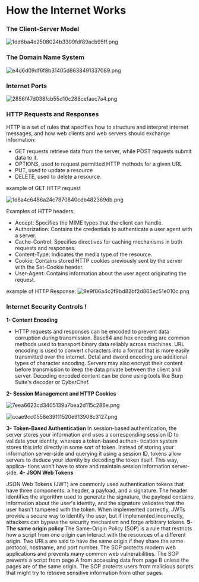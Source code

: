 # How the Internet Works

### The Client-Server Model
![1dd6ba4e2508024b3309fdf89acb95ff.png](../_resources/1dd6ba4e2508024b3309fdf89acb95ff.png)

### The Domain Name System

![e4d6d09df6f8b31405d8638491337089.png](../_resources/e4d6d09df6f8b31405d8638491337089.png)

### Internet Ports

![2856f47d038fcb55d10c288cefaec7a4.png](../_resources/2856f47d038fcb55d10c288cefaec7a4.png)

### HTTP Requests and Responses

HTTP is a set of rules that specifies how to structure and interpret internet messages, and how web clients and web servers should exchange information:
- GET requests retrieve data from the server, while POST requests submit data to it.
- OPTIONS, used to request permitted HTTP methods for a given URL
- PUT, used to update a resource
- DELETE, used to delete a resource.

example of GET HTTP request

![1d8a4c6486a24c7870840cdb482369db.png](../_resources/1d8a4c6486a24c7870840cdb482369db.png)

Examples of HTTP headers:

- Accept: Specifies the MIME types that the client can handle.
- Authorization: Contains the credentials to authenticate a user agent with a server.
- Cache-Control: Specifies directives for caching mechanisms in both requests and responses.
- Content-Type: Indicates the media type of the resource.
- Cookie: Contains stored HTTP cookies previously sent by the server with the Set-Cookie header.
- User-Agent: Contains information about the user agent originating the request.

example of HTTP Response:
![9e9f86a4c2f9bd82bf2d865ec51e010c.png](../_resources/9e9f86a4c2f9bd82bf2d865ec51e010c.png)

### Internet Security Controls !

**1- Content Encoding**
- HTTP requests and responses can be encoded to prevent data corruption during transmission. Base64 and hex encoding are common methods used to transport binary data reliably across machines. URL encoding is used to convert characters into a format that is more easily transmitted over the internet. Octal and dword encoding are additional types of character encoding. Servers may also encrypt their content before transmission to keep the data private between the client and server. Decoding encoded content can be done using tools like Burp Suite's decoder or CyberChef.

**2- Session Management and HTTP Cookies**

![7eea6623cd3405139a7bea2d115c286e.png](../_resources/7eea6623cd3405139a7bea2d115c286e.png)


![ccae9cc0558e39111520e913908c3127.png](../_resources/ccae9cc0558e39111520e913908c3127.png)

**3- Token-Based Authentication**
In session-based authentication, the server stores your information and uses a
corresponding session ID to validate your identity, whereas a token-based authen-
tication system stores this info directly in some sort of token. Instead of storing
your information server-side and querying it using a session ID, tokens allow
servers to deduce your identity by decoding the token itself. This way, applica-
tions won’t have to store and maintain session information server-side.
**4- JSON Web Tokens**

JSON Web Tokens (JWT) are commonly used authentication tokens that have three components: a header, a payload, and a signature. The header identifies the algorithm used to generate the signature, the payload contains information about the user's identity, and the signature validates that the user hasn't tampered with the token. When implemented correctly, JWTs provide a secure way to identify the user, but if implemented incorrectly, attackers can bypass the security mechanism and forge arbitrary tokens.
**5- The same origin policy**
The Same-Origin Policy (SOP) is a rule that restricts how a script from one origin can interact with the resources of a different origin. Two URLs are said to have the same origin if they share the same protocol, hostname, and port number. The SOP protects modern web applications and prevents many common web vulnerabilities. The SOP prevents a script from page A from accessing data from page B unless the pages are of the same origin. The SOP protects users from malicious scripts that might try to retrieve sensitive information from other pages.